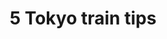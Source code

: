 ---
title:  5 Tokyo train tips
snippit: Here are my five tips to keep you sane and get you to your destination on the Tokyo Subway.
---